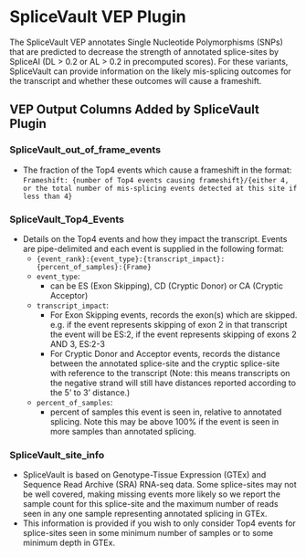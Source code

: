 # SpliceVault VEP Plugin

The SpliceVault VEP annotates Single Nucleotide Polymorphisms (SNPs) that are predicted to decrease the strength of annotated splice-sites by SpliceAI (DL > 0.2 or AL > 0.2 in precomputed scores). For these variants, SpliceVault can provide information on the likely mis-splicing outcomes for the transcript and whether these outcomes will cause a frameshift.

## VEP Output Columns Added by SpliceVault Plugin

### SpliceVault_out_of_frame_events
- The fraction of the Top4 events which cause a frameshift in the format:  
  `Frameshift: {number of Top4 events causing frameshift}/{either 4, or the total number of mis-splicing events detected at this site if less than 4}`

### SpliceVault_Top4_Events
- Details on the Top4 events and how they impact the transcript. Events are pipe-delimited and each event is supplied in the following format:
    - `{event_rank}:{event_type}:{transcript_impact}:{percent_of_samples}:{Frame}`
    - `event_type`:
        - can be ES (Exon Skipping), CD (Cryptic Donor) or CA (Cryptic Acceptor)
    - `transcript_impact`:
        - For Exon Skipping events, records the exon(s) which are skipped. e.g. if the event represents skipping of exon 2 in that transcript the event will be ES:2, if the event represents skipping of exons 2 AND 3, ES:2-3
        - For Cryptic Donor and Acceptor events, records the distance between the annotated splice-site and the cryptic splice-site with reference to the transcript (Note: this means transcripts on the negative strand will still have distances reported according to the 5’ to 3’ distance.)
    - `percent_of_samples`:
        - percent of samples this event is seen in, relative to annotated splicing. Note this may be above 100% if the event is seen in more samples than annotated splicing.

### SpliceVault_site_info
- SpliceVault is based on Genotype-Tissue Expression (GTEx) and Sequence Read Archive (SRA) RNA-seq data. Some splice-sites may not be well covered, making missing events more likely so we report the sample count for this splice-site and the maximum number of reads seen in any one sample representing annotated splicing in GTEx.
- This information is provided if you wish to only consider Top4 events for splice-sites seen in some minimum number of samples or to some minimum depth in GTEx.
